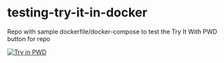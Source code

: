 # testing-try-it-in-docker
Repo with sample dockerfile/docker-compose to test the Try It With PWD button for repo

[![Try in PWD](https://raw.githubusercontent.com/play-with-docker/stacks/master/assets/images/button.png)](https://github.com/cecolby11/testing-try-it-in-docker/blob/master/docker-compose.yml)

